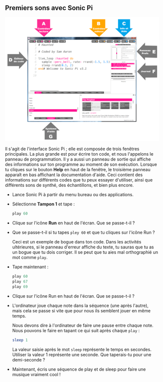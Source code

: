 ## Premiers sons avec Sonic Pi

![](images/GUI.png)

Il s'agit de l'interface Sonic Pi ; elle est composée de trois fenêtres principales. La plus grande est pour écrire ton code, et nous l'appelons le panneau de programmation. Il y a aussi un panneau de sortie qui affiche des informations sur ton programme au moment de son exécution. Lorsque tu cliques sur le bouton **Help** en haut de la fenêtre, le troisième panneau apparaît en bas affichant la documentation d'aide. Ceci contient des informations sur différents codes que tu peux essayer d'utiliser, ainsi que différents sons de synthé, des échantillons, et bien plus encore.

- Lance Sonic Pi à partir du menu bureau ou des applications.

- Sélectionne **Tampon 1** et tape :
    
    ```ruby
    play 60
    ```

- Clique sur l'icône **Run** en haut de l'écran. Que se passe-t-il ?

- Que se passe-t-il si tu tapes `pley 60` et que tu cliques sur l'icône Run ?
    
    Ceci est un exemple de bogue dans ton code. Dans les activités ultérieures, si le panneau d'erreur affiche du texte, tu sauras que tu as un bogue que tu dois corriger. Il se peut que tu aies mal orthographié un mot comme `play`.

- Tape maintenant :
    
    ```ruby
    play 60
    play 67
    play 69
    ```

- Clique sur l'icône Run en haut de l'écran. Que se passe-t-il ?

- L'ordinateur joue chaque note dans la séquence (une après l'autre), mais cela se passe si vite que pour nous ils semblent jouer en même temps.
    
    Nous devons dire à l'ordinateur de faire une pause entre chaque note. Nous pouvons le faire en tapant ce qui suit après chaque `play` :
    
    ```ruby
    sleep 1
    ```
    
    La valeur saisie après le mot `sleep` représente le temps en secondes. Utiliser la valeur 1 représente une seconde. Que taperais-tu pour une demi-seconde ?

- Maintenant, écris une séquence de play et de sleep pour faire une musique vraiment cool !